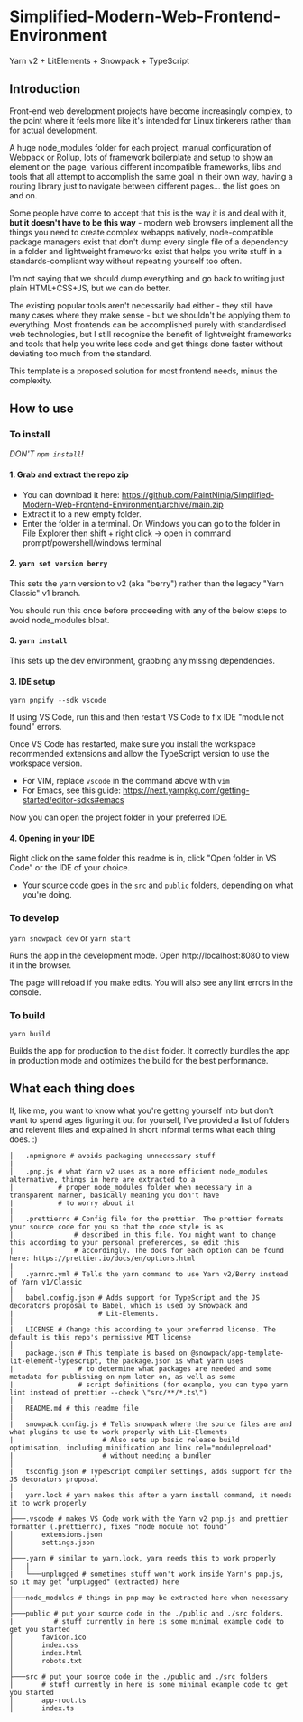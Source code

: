 # Simplified-Modern-Web-Frontend-Environment

Yarn v2 + LitElements + Snowpack + TypeScript

## Introduction

Front-end web development projects have become increasingly complex, to the point where it feels more like it's intended for Linux tinkerers rather than for actual development.

A huge node_modules folder for each project, manual configuration of Webpack or Rollup, lots of framework boilerplate and setup to show an element on the page, various different incompatible frameworks, libs and tools that all attempt to accomplish the same goal in their own way, having a routing library just to navigate between different pages... the list goes on and on.

Some people have come to accept that this is the way it is and deal with it, **but it doesn't have to be this way** - modern web browsers implement all the things you need to create complex webapps natively, node-compatible package managers exist that don't dump every single file of a dependency in a folder and lightweight frameworks exist that helps you write stuff in a standards-compliant way without repeating yourself too often.

I'm not saying that we should dump everything and go back to writing just plain HTML+CSS+JS, but we can do better.

The existing popular tools aren't necessarily bad either - they still have many cases where they make sense - but we shouldn't be applying them to everything. Most frontends can be accomplished purely with standardised web technologies, but I still recognise the benefit of lightweight frameworks and tools that help you write less code and get things done faster without deviating too much from the standard.

This template is a proposed solution for most frontend needs, minus the complexity.

## How to use

### To install

_DON'T `npm install`!_

#### 1. Grab and extract the repo zip

- You can download it here: https://github.com/PaintNinja/Simplified-Modern-Web-Frontend-Environment/archive/main.zip
- Extract it to a new empty folder.
- Enter the folder in a terminal. On Windows you can go to the folder in File Explorer then shift + right click -> open in command prompt/powershell/windows terminal

#### 2. `yarn set version berry`

This sets the yarn version to v2 (aka "berry") rather than the legacy "Yarn Classic" v1 branch.

You should run this once before proceeding with any of the below steps to avoid node_modules bloat.

#### 3. `yarn install`

This sets up the dev environment, grabbing any missing dependencies.

#### 3. IDE setup

`yarn pnpify --sdk vscode`

If using VS Code, run this and then restart VS Code to fix IDE "module not found" errors.

Once VS Code has restarted, make sure you install the workspace recommended extensions and allow the TypeScript version to use the workspace version.

- For VIM, replace `vscode` in the command above with `vim`
- For Emacs, see this guide: https://next.yarnpkg.com/getting-started/editor-sdks#emacs

Now you can open the project folder in your preferred IDE.

#### 4. Opening in your IDE

Right click on the same folder this readme is in, click "Open folder in VS Code" or the IDE of your choice.

- Your source code goes in the `src` and `public` folders, depending on what you're doing.

### To develop

`yarn snowpack dev` or `yarn start`

Runs the app in the development mode.
Open http://localhost:8080 to view it in the browser.

The page will reload if you make edits.
You will also see any lint errors in the console.

### To build

`yarn build`

Builds the app for production to the `dist` folder.
It correctly bundles the app in production mode and optimizes the build for the best performance.

## What each thing does

If, like me, you want to know what you're getting yourself into but don't want to spend ages figuring it out for yourself, I've provided a list of folders and relevent files and explained in short informal terms what each thing does. :)

```
│   .npmignore # avoids packaging unnecessary stuff
|
│   .pnp.js # what Yarn v2 uses as a more efficient node_modules alternative, things in here are extracted to a
|           # proper node_modules folder when necessary in a transparent manner, basically meaning you don't have
|           # to worry about it
|
│   .prettierrc # Config file for the prettier. The prettier formats your source code for you so that the code style is as
|               # described in this file. You might want to change this according to your personal preferences, so edit this
|               # accordingly. The docs for each option can be found here: https://prettier.io/docs/en/options.html
|
│   .yarnrc.yml # Tells the yarn command to use Yarn v2/Berry instead of Yarn v1/Classic
|
│   babel.config.json # Adds support for TypeScript and the JS decorators proposal to Babel, which is used by Snowpack and
|                     # Lit-Elements.
│
|   LICENSE # Change this according to your preferred license. The default is this repo's permissive MIT license
│
|   package.json # This template is based on @snowpack/app-template-lit-element-typescript, the package.json is what yarn uses
|                # to determine what packages are needed and some metadata for publishing on npm later on, as well as some
|                # script definitions (for example, you can type yarn lint instead of prettier --check \"src/**/*.ts\")
│
|   README.md # this readme file
│
|   snowpack.config.js # Tells snowpack where the source files are and what plugins to use to work properly with Lit-Elements
|                      # Also sets up basic release build optimisation, including minification and link rel="modulepreload"
|                      # without needing a bundler
│
|   tsconfig.json # TypeScript compiler settings, adds support for the JS decorators proposal
│
|   yarn.lock # yarn makes this after a yarn install command, it needs it to work properly
│
├───.vscode # makes VS Code work with the Yarn v2 pnp.js and prettier formatter (.prettierrc), fixes "node module not found"
│       extensions.json
│       settings.json
│
├───.yarn # similar to yarn.lock, yarn needs this to work properly
│   |
|   └───unplugged # sometimes stuff won't work inside Yarn's pnp.js, so it may get "unplugged" (extracted) here
│
├───node_modules # things in pnp may be extracted here when necessary
│
├───public # put your source code in the ./public and ./src folders.
|          # stuff currently in here is some minimal example code to get you started
│       favicon.ico
│       index.css
│       index.html
│       robots.txt
│
├───src # put your source code in the ./public and ./src folders
|       # stuff currently in here is some minimal example code to get you started
│       app-root.ts
│       index.ts
```
